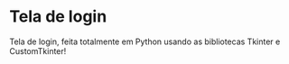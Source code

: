 # Tela de login
Tela de login, feita totalmente em Python usando as bibliotecas Tkinter e CustomTkinter!
